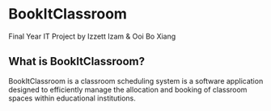 # BookItClassroom
Final Year IT Project by Izzett Izam & Ooi Bo Xiang

## What is BookItClassroom?
BookItClassroom is a classroom scheduling system is a software application designed to efficiently manage the allocation and booking of classroom spaces within educational institutions.
